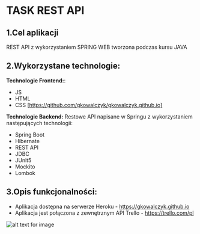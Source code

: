 #                             TASK REST API


## 1.Cel aplikacji

REST API z wykorzystaniem SPRING WEB tworzona podczas kursu JAVA

## 2.Wykorzystane technologie:

 **Technologie Frontend:**:
- JS
- HTML
- CSS
[https://github.com/gkowalczyk/gkowalczyk.github.io]

**Technologie Backend:**
Restowe API napisane w Springu z wykorzystaniem następujących technologii:
- Spring Boot 
- Hibernate
- REST API
- JDBC
- JUnit5
- Mockito
- Lombok

## 3.Opis funkcjonalności:

- Aplikacja dostępna na serwerze Heroku - https://gkowalczyk.github.io
- Aplikacja jest połączona z zewnętrznym API Trello - https://trello.com/pl



![alt text for image](https://github.com/gkowalczyk/kodilla-REST_API/blob/master/ScreenRecorderProject1.gif)
